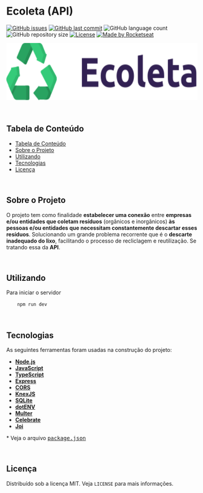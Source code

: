 # Ecoleta (API)

<!-- PROJECT SHIELDS -->

[![GitHub issues](https://img.shields.io/github/issues-raw/CarlosETB/ecoleta-api.svg)](https://github.com/CarlosETB/ecoleta-api/issues)
[![GitHub last commit](https://img.shields.io/github/last-commit/CarlosETB/ecoleta-api.svg)](https://github.com/CarlosETB/ecoleta-api/commits/master)
![GitHub language count](https://img.shields.io/github/languages/count/CarlosETB/ecoleta-api?color=%2304D361)
![GitHub repository size](https://img.shields.io/github/repo-size/CarlosETB/ecoleta-api)
[![License](https://img.shields.io/badge/license-MIT-brightgreen)](https://github.com/CarlosETB/ecoleta-api/stargazers)
[![Made by Rocketseat](https://img.shields.io/badge/made%20by-Rocketseat-%237519C1)](https://rocketseat.com.br/)

<!-- PROJECT LOGO -->

<p align="center">
    <img height="150px" src='./assets/logo.svg' alt="Logo">
</p>

<br />

<!-- TABLE OF CONTENTS -->

## Tabela de Conteúdo

- [Tabela de Conteúdo](#tabela-de-conte%C3%BAdo)
- [Sobre o Projeto](#sobre-o-projeto)
- [Utilizando](#utilizando)
- [Tecnologias](#tecnologias)
- [Licença](#licen%C3%A7a)

<br />

<!-- ABOUT THE PROJECT -->

## Sobre o Projeto

O projeto tem como finalidade **estabelecer uma conexão** entre **empresas e/ou entidades que coletam resíduos** (orgânicos e inorgânicos) **às pessoas e/ou entidades que necessitam constantemente descartar esses resíduos**. Solucionando um grande problema recorrente que é o **descarte inadequado do lixo**, facilitando o processo de recliclagem e reutilização. Se tratando essa da **API**.

<br />

<!-- USING -->

## Utilizando

Para iniciar o servidor

```sh
    npm run dev
```

<br />

## Tecnologias

As seguintes ferramentas foram usadas na construção do projeto:

- **[Node.js](https://nodejs.org/)**
- **[JavaScript](https://www.javascript.com/)**
- **[TypeScript](https://www.typescriptlang.org/)**
- **[Express](https://expressjs.com/)**
- **[CORS](https://github.com/expressjs/cors)**
- **[KnexJS](http://knexjs.org/)**
- **[SQLite](https://www.sqlite.org/)**
- **[dotENV](https://github.com/motdotla/dotenv)**
- **[Multer](https://github.com/expressjs/multer)**
- **[Celebrate](https://github.com/arb/celebrate)**
- **[Joi](https://hapi.dev/)**

 \* Veja o arquivo <kbd>[package.json](./package.json)</kbd>

<br />

<!-- LICENSE -->

## Licença

Distribuído sob a licença MIT. Veja `LICENSE` para mais informações.

